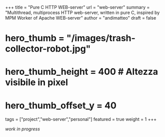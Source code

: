+++
title = "Pure C HTTP WEB-server"
url = "web-server"
summary = "Multithread, multiprocess HTTP web-server, written in pure C, inspired by MPM Worker of Apache WEB-server"
author = "andimatteo"
draft = false
# hero_thumb = "/images/trash-collector-robot.jpg"
# hero_thumb_height = 400        # Altezza visibile in pixel
# hero_thumb_offset_y = 40
tags = ["project","web-server","personal"]
featured = true
weight = 1
+++

*work in progress*

